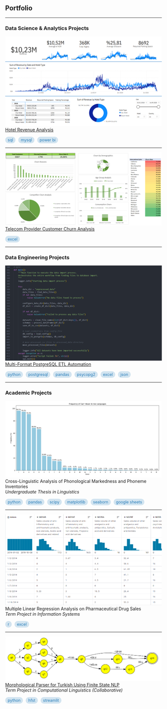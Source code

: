 ## Portfolio 

---

### Data Science & Analytics Projects

<img src="assets/img/hotel_rev_dashboard.png"/><br>
<a href="projects/hotel_revenue_analysis.md" target="_blank" rel="noopener">Hotel Revenue Analysis</a><br>
<p>
  <span class="tag" style="display:inline-block; margin-right:5px; background-color: rgba(38, 124, 185, 0.2); color: rgb(38, 124, 185); padding: 3px 8px; border-radius: 9999px; font-size: 0.9em;">sql</span>
  <span class="tag" style="display:inline-block; margin-right:5px; background-color: rgba(38, 124, 185, 0.2); color: rgb(38, 124, 185); padding: 3px 8px; border-radius: 9999px; font-size: 0.9em;">mysql</span>
  <span class="tag" style="display:inline-block; margin-right:5px; background-color: rgba(38, 124, 185, 0.2); color: rgb(38, 124, 185); padding: 3px 8px; border-radius: 9999px; font-size: 0.9em;">power bi</span>
</p>

---

<img src="assets/img/telecom_dashboard.png"/><br>
<a href="projects/telecom_churn_analysis.md" target="_blank" rel="noopener">Telecom Provider Customer Churn Analysis</a><br>
<p>
  <span class="tag" style="display:inline-block; margin-right:5px; background-color: rgba(38, 124, 185, 0.2); color: rgb(38, 124, 185); padding: 3px 8px; border-radius: 9999px; font-size: 0.9em;">excel</span>
</p>

---

### Data Engineering Projects

<img src="assets/img/pgdatahub_thumbnail.png"/><br>
<a href="https://github.com/dorukalkan/pgdatahub" target="_blank" rel="noopener">Multi-Format PostgreSQL ETL Automation</a><br>
<p>
  <span class="tag" style="display:inline-block; margin-right:5px; background-color: rgba(38, 124, 185, 0.2); color: rgb(38, 124, 185); padding: 3px 8px; border-radius: 9999px; font-size: 0.9em;">python</span>
  <span class="tag" style="display:inline-block; margin-right:5px; background-color: rgba(38, 124, 185, 0.2); color: rgb(38, 124, 185); padding: 3px 8px; border-radius: 9999px; font-size: 0.9em;">postgresql</span>
  <span class="tag" style="display:inline-block; margin-right:5px; background-color: rgba(38, 124, 185, 0.2); color: rgb(38, 124, 185); padding: 3px 8px; border-radius: 9999px; font-size: 0.9em;">pandas</span>
  <span class="tag" style="display:inline-block; margin-right:5px; background-color: rgba(38, 124, 185, 0.2); color: rgb(38, 124, 185); padding: 3px 8px; border-radius: 9999px; font-size: 0.9em;">psycopg2</span>
  <span class="tag" style="display:inline-block; margin-right:5px; background-color: rgba(38, 124, 185, 0.2); color: rgb(38, 124, 185); padding: 3px 8px; border-radius: 9999px; font-size: 0.9em;">excel</span>
  <span class="tag" style="display:inline-block; margin-right:5px; background-color: rgba(38, 124, 185, 0.2); color: rgb(38, 124, 185); padding: 3px 8px; border-radius: 9999px; font-size: 0.9em;">json</span>
</p>

---

### Academic Projects

<img src="assets/img/ling412_chart.png"/><br>
Cross-Linguistic Analysis of Phonological Markedness and Phoneme Inventories<br>
_Undergraduate Thesis in Linguistics_<br>
<p>
  <span class="tag" style="display:inline-block; margin-right:5px; background-color: rgba(38, 124, 185, 0.2); color: rgb(38, 124, 185); padding: 3px 8px; border-radius: 9999px; font-size: 0.9em;">python</span>
  <span class="tag" style="display:inline-block; margin-right:5px; background-color: rgba(38, 124, 185, 0.2); color: rgb(38, 124, 185); padding: 3px 8px; border-radius: 9999px; font-size: 0.9em;">pandas</span>
  <span class="tag" style="display:inline-block; margin-right:5px; background-color: rgba(38, 124, 185, 0.2); color: rgb(38, 124, 185); padding: 3px 8px; border-radius: 9999px; font-size: 0.9em;">scipy</span>
  <span class="tag" style="display:inline-block; margin-right:5px; background-color: rgba(38, 124, 185, 0.2); color: rgb(38, 124, 185); padding: 3px 8px; border-radius: 9999px; font-size: 0.9em;">matplotlib</span>
  <span class="tag" style="display:inline-block; margin-right:5px; background-color: rgba(38, 124, 185, 0.2); color: rgb(38, 124, 185); padding: 3px 8px; border-radius: 9999px; font-size: 0.9em;">seaborn</span>
  <span class="tag" style="display:inline-block; margin-right:5px; background-color: rgba(38, 124, 185, 0.2); color: rgb(38, 124, 185); padding: 3px 8px; border-radius: 9999px; font-size: 0.9em;">google sheets</span>
</p>

---

<img src="assets/img/pharma_sales_kaggle.png"/><br>
Multiple Linear Regression Analysis on Pharmaceutical Drug Sales<br>
_Term Project in Information Systems_<br>
<p>
  <span class="tag" style="display:inline-block; margin-right:5px; background-color: rgba(38, 124, 185, 0.2); color: rgb(38, 124, 185); padding: 3px 8px; border-radius: 9999px; font-size: 0.9em;">r</span>
  <span class="tag" style="display:inline-block; margin-right:5px; background-color: rgba(38, 124, 185, 0.2); color: rgb(38, 124, 185); padding: 3px 8px; border-radius: 9999px; font-size: 0.9em;">excel</span>
</p>

---

<img src="assets/img/fst_example.png"/><br>
<a href="https://github.com/eklerproject/ekler" target="_blank" rel="noopener">Morphological Parser for Turkish Using Finite State NLP</a><br>
_Term Project in Computational Linguistics (Collaborative)_<br>  
<p>
  <span class="tag" style="display:inline-block; margin-right:5px; background-color: rgba(38, 124, 185, 0.2); color: rgb(38, 124, 185); padding: 3px 8px; border-radius: 9999px; font-size: 0.9em;">python</span>
  <span class="tag" style="display:inline-block; margin-right:5px; background-color: rgba(38, 124, 185, 0.2); color: rgb(38, 124, 185); padding: 3px 8px; border-radius: 9999px; font-size: 0.9em;">hfst</span>
  <span class="tag" style="display:inline-block; margin-right:5px; background-color: rgba(38, 124, 185, 0.2); color: rgb(38, 124, 185); padding: 3px 8px; border-radius: 9999px; font-size: 0.9em;">streamlit</span>
</p>
